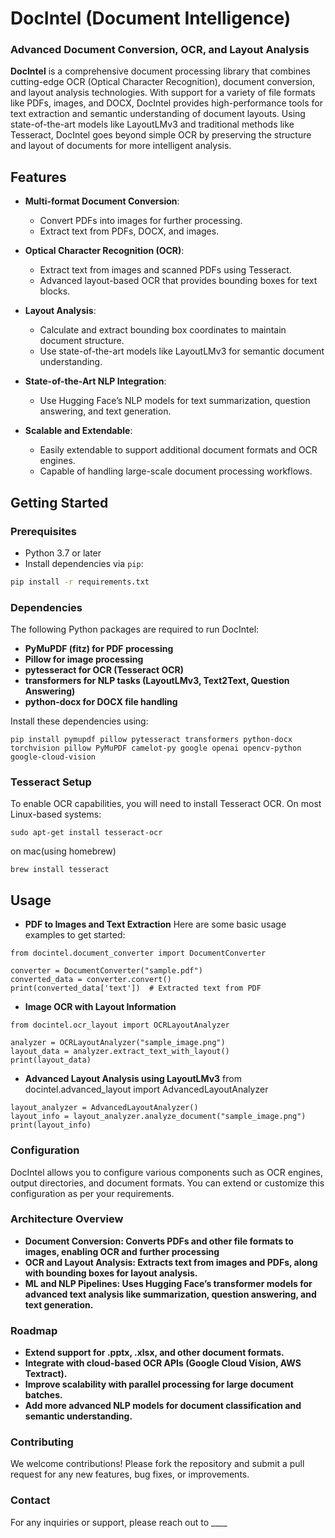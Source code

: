 # **DocIntel (Document Intelligence)**

### **Advanced Document Conversion, OCR, and Layout Analysis**

**DocIntel** is a comprehensive document processing library that combines cutting-edge OCR (Optical Character Recognition), document conversion, and layout analysis technologies. With support for a variety of file formats like PDFs, images, and DOCX, DocIntel provides high-performance tools for text extraction and semantic understanding of document layouts. Using state-of-the-art models like LayoutLMv3 and traditional methods like Tesseract, DocIntel goes beyond simple OCR by preserving the structure and layout of documents for more intelligent analysis.

## **Features**

- **Multi-format Document Conversion**:
    - Convert PDFs into images for further processing.
    - Extract text from PDFs, DOCX, and images.
  
- **Optical Character Recognition (OCR)**:
    - Extract text from images and scanned PDFs using Tesseract.
    - Advanced layout-based OCR that provides bounding boxes for text blocks.
  
- **Layout Analysis**:
    - Calculate and extract bounding box coordinates to maintain document structure.
    - Use state-of-the-art models like LayoutLMv3 for semantic document understanding.
  
- **State-of-the-Art NLP Integration**:
    - Use Hugging Face’s NLP models for text summarization, question answering, and text generation.
  
- **Scalable and Extendable**:
    - Easily extendable to support additional document formats and OCR engines.
    - Capable of handling large-scale document processing workflows.

## **Getting Started**

### **Prerequisites**

- Python 3.7 or later
- Install dependencies via `pip`:

```bash
pip install -r requirements.txt
```

### **Dependencies**
The following Python packages are required to run DocIntel:
- **PyMuPDF (fitz) for PDF processing**
- **Pillow for image processing**
- **pytesseract for OCR (Tesseract OCR)**
- **transformers for NLP tasks (LayoutLMv3, Text2Text, Question Answering)**
- **python-docx for DOCX file handling**

Install these dependencies using:
```
pip install pymupdf pillow pytesseract transformers python-docx torchvision pillow PyMuPDF camelot-py google openai opencv-python google-cloud-vision
```
### **Tesseract Setup**
To enable OCR capabilities, you will need to install Tesseract OCR. On most Linux-based systems:
```
sudo apt-get install tesseract-ocr
```

on mac(using homebrew)
```
brew install tesseract
```

## **Usage**
- **PDF to Images and Text Extraction**
Here are some basic usage examples to get started:
```
from docintel.document_converter import DocumentConverter

converter = DocumentConverter("sample.pdf")
converted_data = converter.convert()
print(converted_data['text'])  # Extracted text from PDF
```
- **Image OCR with Layout Information**
```
from docintel.ocr_layout import OCRLayoutAnalyzer

analyzer = OCRLayoutAnalyzer("sample_image.png")
layout_data = analyzer.extract_text_with_layout()
print(layout_data)
```
- **Advanced Layout Analysis using LayoutLMv3**
from docintel.advanced_layout import AdvancedLayoutAnalyzer
```
layout_analyzer = AdvancedLayoutAnalyzer()
layout_info = layout_analyzer.analyze_document("sample_image.png")
print(layout_info)
```
### **Configuration**
DocIntel allows you to configure various components such as OCR engines, output directories, and document formats. You can extend or customize this configuration as per your requirements.

### **Architecture Overview**
- **Document Conversion: Converts PDFs and other file formats to images, enabling OCR and further processing**
- **OCR and Layout Analysis: Extracts text from images and PDFs, along with bounding boxes for layout analysis.**
- **ML and NLP Pipelines: Uses Hugging Face’s transformer models for advanced text analysis like summarization, question answering, and text generation.**

### **Roadmap**
- **Extend support for .pptx, .xlsx, and other document formats.**
- **Integrate with cloud-based OCR APIs (Google Cloud Vision, AWS Textract).**
- **Improve scalability with parallel processing for large document batches.**
- **Add more advanced NLP models for document classification and semantic understanding.**

### **Contributing**
We welcome contributions! Please fork the repository and submit a pull request for any new features, bug fixes, or improvements.

### **Contact**
For any inquiries or support, please reach out to ____

